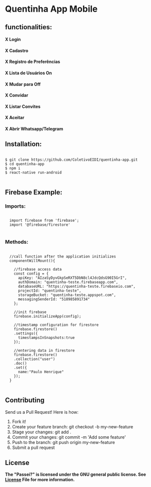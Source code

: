 # Quentinha App Mobile
## functionalities:
#### X Login
#### X Cadastro
#### X Registro de Preferências
#### X Lista de Usuários On
#### X Mudar para Off
#### X Convidar
#### X Listar Convites
#### X Aceitar
#### X Abrir Whatsapp/Telegram

## Installation:
<pre>
<code>
$ git clone https://github.com/ColetivoEIDI/quentinha-app.git
$ cd quentinha-app
$ npm i
$ react-native run-android
</code>
</pre>
## Firebase Example: 
### Imports:
<pre>
<code>
  import firebase from 'firebase';
  import '@firebase/firestore'
</code>
</pre>

### Methods:
<pre>
<code>
  //call function after the application initializes
  componentWillMount(){
  
    //firebase access data
    const config = {
      apiKey: "AIzaSyDyvGkpSeRXT5DbN8cl4JdcQdsG90I5GrI",
      authDomain: "quentinha-teste.firebaseapp.com",
      databaseURL: "https://quentinha-teste.firebaseio.com",
      projectId: "quentinha-teste",
      storageBucket: "quentinha-teste.appspot.com",
      messagingSenderId: "518985891734"
    };
    
    //init firebase
    firebase.initializeApp(config);
    
    //timestamp configuration for firestore
    firebase.firestore()
    .settings({
      timestampsInSnapshots:true
    });
    
    //entering data in firestore
    firebase.firestore()
    .collection("user")
    .doc()
    .set({
      name:"Paulo Henrique"
    });
  }
</code>
</pre>

## Contributing
Send us a Pull Request! Here is how:
1. Fork it!
2. Create your feature branch: git checkout -b my-new-feature
3. Stage your changes: git add .
3. Commit your changes: git commit -m 'Add some feature'
4. Push to the branch: git push origin my-new-feature
5. Submit a pull request

## License
<strong>The "Passei?" is licensed under the GNU general public license. See <a href="https://github.com/ColetivoEIDI/quentinha-app/blob/master/LICENSE">License</a> File for more information.</strong>

